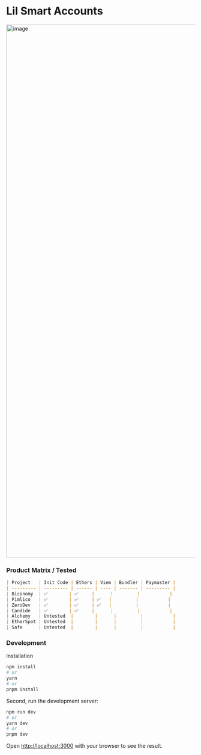 # Lil Smart Accounts

<img width="1417" alt="image" src="https://github.com/crypblizz8/lil-smart-accounts/assets/45455218/8abc21c0-320d-40f4-be2b-a30422ebb0d5">

### Product Matrix / Tested

```markdown
| Project   | Init Code | Ethers | Viem | Bundler | Paymaster |
| --------- | --------- | ------ | ---- | ------- | --------- |
| Biconomy  | ✅        | ✅     |      |         |           |
| Pimlico   | ✅        | ✅     | ✅   |         |           |
| ZeroDev   | ✅        | ✅     | ✅   |         |           |
| Candide   | ✅        | ✅     |      |         |           |
| Alchemy   | Untested  |        |      |         |           |
| EtherSpot | Untested  |        |      |         |           |
| Safe      | Untested  |        |      |         |           |
```

### Development
Installation
```bash
npm install
# or
yarn
# or
pnpm install
```

Second, run the development server:

```bash
npm run dev
# or
yarn dev
# or
pnpm dev
```

Open [http://localhost:3000](http://localhost:3000) with your browser to see the result.
